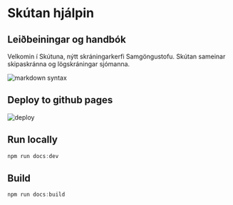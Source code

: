 # Skútan hjálpin

## Leiðbeiningar og handbók

Velkomin í Skútuna, nýtt skráningarkerfi Samgöngustofu. Skútan sameinar skipaskránna og lögskráningar sjómanna.


![markdown syntax](https://www.markdownguide.org/basic-syntax)

## Deploy to github pages

![deploy](https://vitepress.dev/guide/deploy#build-and-test-locally)

## Run locally
```js
npm run docs:dev
```


## Build 

```js
npm run docs:build
```
